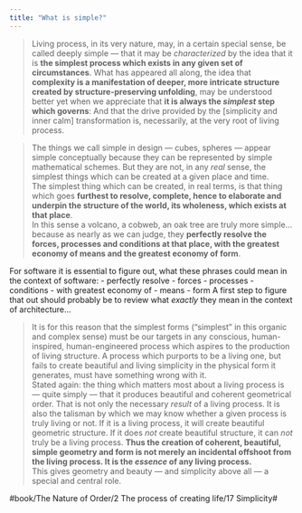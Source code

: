 ```yaml
---
title: "What is simple?"
---
```


> Living process, in its very nature, may, in a certain special sense, be called deeply simple — that it may be *characterized* by the idea that it is **the simplest process which exists in any given set of circumstances**. What has appeared all along, the idea that **complexity is a manifestation of deeper, more intricate structure created by structure-preserving unfolding**, may be understood better yet when we appreciate that **it is always the *simplest* step which governs**: And that the drive provided by the [simplicity and inner calm] transformation is, necessarily, at the very root of living process.  

> The things we call simple in design — cubes, spheres — appear simple conceptually because they can be represented by simple mathematical schemes. But they are not, in any *real* sense, the simplest things which can be created at a given place and time.  
> The simplest thing which can be created, in real terms, is that thing which goes **furthest to resolve, complete, hence to elaborate and underpin the structure of the world, its wholeness, which exists at that place**.  
> In this sense a volcano, a cobweb, an oak tree are truly more simple… because as nearly as we can judge, they **perfectly resolve the forces, processes and conditions at that place, with the greatest economy of means and the greatest economy of form**.  

For software it is essential to figure out, what these phrases could mean in the context of software:
	- perfectly resolve 
		- forces
		- processes
		- conditions
	- with greatest economy of
		- means
		- form
A first step to figure that out should probably be to review what *exactly* they mean in the context of architecture…

> It is for this reason that the simplest forms (“simplest” in this organic and complex sense) must be our targets in any conscious, human-inspired, human-engineered process which aspires to the production of living structure. A process which purports to be a living one, but fails to create beautiful and living simplicity in the physical form it generates, must have something wrong with it.  
> Stated again: the thing which matters most about a living process is — quite simply — that it produces beautiful and coherent geometrical order. That is not only the necessary *result* of a living process. It is also the talisman by which we may know whether a given process is truly living or not. If it is a living process, it will create beautiful geometric structure. If it does *not* create beautiful structure, it can *not* truly be a living process. **Thus the creation of coherent, beautiful, simple geometry and form is not merely an incidental offshoot from the living process. It is the *essence* of any living process.**  
> This gives geometry and beauty — and simplicity above all — a special and central role.  

#book/The Nature of Order/2 The process of creating life/17 Simplicity#
